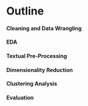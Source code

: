 # Outline

#### Cleaning and Data Wrangling
#### EDA
#### Textual Pre-Processing
#### Dimensionality Reduction
#### Clustering Analysis
#### Evaluation
